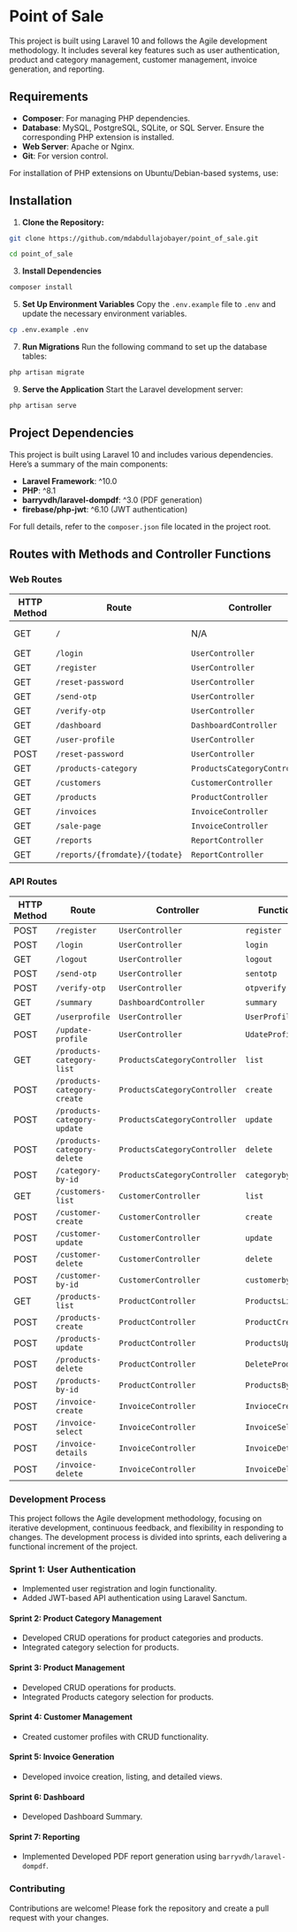 # Point of Sale
This project is built using Laravel 10 and follows the Agile development methodology. It includes several key features such as user authentication, product and category management, customer management, invoice generation, and reporting.

## Requirements
- **Composer**: For managing PHP dependencies.
- **Database**: MySQL, PostgreSQL, SQLite, or SQL Server. Ensure the corresponding PHP extension is installed.
- **Web Server**: Apache or Nginx.
- **Git**: For version control.

For installation of PHP extensions on Ubuntu/Debian-based systems, use:

## Installation

1. **Clone the Repository:**
```bash
git clone https://github.com/mdabdullajobayer/point_of_sale.git
```
```bash
cd point_of_sale
```
3. **Install Dependencies**
```bash
composer install
```
5. **Set Up Environment Variables** Copy the `.env.example` file to `.env` and update the necessary environment variables.
```bash
cp .env.example .env
```
7. **Run Migrations** Run the following command to set up the database tables:
```bash
php artisan migrate
```
9. **Serve the Application** Start the Laravel development server:
```bash
php artisan serve
```

## Project Dependencies

This project is built using Laravel 10 and includes various dependencies. Here’s a summary of the main components:

- **Laravel Framework**: ^10.0
- **PHP**: ^8.1
- **barryvdh/laravel-dompdf**: ^3.0 (PDF generation)
- **firebase/php-jwt**: ^6.10 (JWT authentication)

For full details, refer to the `composer.json` file located in the project root.


## Routes with Methods and Controller Functions

### Web Routes

| HTTP Method | Route                  | Controller                    | Function            |
|-------------|------------------------|-------------------------------|---------------------|
| GET         | `/`                    | N/A                           | N/A (returns `welcome` view) |
| GET         | `/login`               | `UserController`              | `UserLogin`         |
| GET         | `/register`            | `UserController`              | `UserResgister`     |
| GET         | `/reset-password`      | `UserController`              | `ResetPass`         |
| GET         | `/send-otp`            | `UserController`              | `Sendotp`           |
| GET         | `/verify-otp`          | `UserController`              | `Verifyotp`         |
| GET         | `/dashboard`           | `DashboardController`         | `index`             |
| GET         | `/user-profile`        | `UserController`              | `UserProfileViews`  |
| POST        | `/reset-password`      | `UserController`              | `resetpassword`     |
| GET         | `/products-category`   | `ProductsCategoryController`  | `index`             |
| GET         | `/customers`           | `CustomerController`          | `index`             |
| GET         | `/products`            | `ProductController`           | `ProductsPage`      |
| GET         | `/invoices`            | `InvoiceController`           | `Invioce`           |
| GET         | `/sale-page`           | `InvoiceController`           | `SalePage`          |
| GET         | `/reports`             | `ReportController`            | `ReportView`        |
| GET         | `/reports/{fromdate}/{todate}` | `ReportController`   | `Reports`           |

### API Routes

| HTTP Method | Route                   | Controller                    | Function            |
|-------------|-------------------------|-------------------------------|---------------------|
| POST        | `/register`             | `UserController`              | `register`          |
| POST        | `/login`                | `UserController`              | `login`             |
| GET         | `/logout`               | `UserController`              | `logout`            |
| POST        | `/send-otp`             | `UserController`              | `sentotp`           |
| POST        | `/verify-otp`           | `UserController`              | `otpverify`         |
| GET         | `/summary`              | `DashboardController`         | `summary`           |
| GET         | `/userprofile`          | `UserController`              | `UserProfile`       |
| POST        | `/update-profile`       | `UserController`              | `UdateProfile`      |
| GET         | `/products-category-list`| `ProductsCategoryController`  | `list`              |
| POST        | `/products-category-create` | `ProductsCategoryController` | `create`            |
| POST        | `/products-category-update` | `ProductsCategoryController` | `update`            |
| POST        | `/products-category-delete` | `ProductsCategoryController` | `delete`            |
| POST        | `/category-by-id`       | `ProductsCategoryController`  | `categorybyid`      |
| GET         | `/customers-list`       | `CustomerController`          | `list`              |
| POST        | `/customer-create`      | `CustomerController`          | `create`            |
| POST        | `/customer-update`      | `CustomerController`          | `update`            |
| POST        | `/customer-delete`      | `CustomerController`          | `delete`            |
| POST        | `/customer-by-id`       | `CustomerController`          | `customerbyid`      |
| GET         | `/products-list`        | `ProductController`           | `ProductsList`      |
| POST        | `/products-create`      | `ProductController`           | `ProductCreate`     |
| POST        | `/products-update`      | `ProductController`           | `ProductsUpdate`    |
| POST        | `/products-delete`      | `ProductController`           | `DeleteProduct`     |
| POST        | `/products-by-id`       | `ProductController`           | `ProductsById`      |
| POST        | `/invoice-create`       | `InvoiceController`           | `InvioceCreate`     |
| POST        | `/invoice-select`       | `InvoiceController`           | `InvoiceSelect`     |
| POST        | `/invoice-details`      | `InvoiceController`           | `InvoiceDetails`    |
| POST        | `/invoice-delete`       | `InvoiceController`           | `InvoiceDelete`     |

### Development Process

This project follows the Agile development methodology, focusing on iterative development, continuous feedback, and flexibility in responding to changes. The development process is divided into sprints, each delivering a functional increment of the project.

### Sprint 1: User Authentication
-   Implemented user registration and login functionality.
-   Added JWT-based API authentication using Laravel Sanctum.

#### Sprint 2: Product Category Management
-   Developed CRUD operations for product categories and products.
-   Integrated category selection for products.

#### Sprint 3: Product Management
-   Developed CRUD operations for  products.
-   Integrated Products category selection for products.

#### Sprint 4: Customer Management
-   Created customer profiles with CRUD functionality.

#### Sprint 5: Invoice Generation
-   Developed invoice creation, listing, and detailed views.

#### Sprint 6: Dashboard
-   Developed Dashboard Summary.

#### Sprint 7: Reporting
-   Implemented Developed PDF report generation using `barryvdh/laravel-dompdf`.

### Contributing

Contributions are welcome! Please fork the repository and create a pull request with your changes.